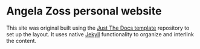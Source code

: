 # Angela Zoss personal website

This site was original built using the [Just The Docs template](https://github.com/just-the-docs/just-the-docs-template) repository to set up the layout. It uses native [Jekyll](https://jekyllrb.com/) functionality to organize and interlink the content.
